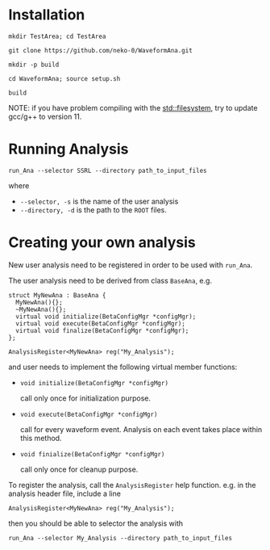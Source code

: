 # Installation
`mkdir TestArea; cd TestArea`

`git clone https://github.com/neko-0/WaveformAna.git`

`mkdir -p build`

`cd WaveformAna; source setup.sh`

`build`

NOTE: if you have problem compiling with the <std::filesystem>, try to update
gcc/g++ to version 11.

# Running Analysis

`run_Ana --selector SSRL --directory path_to_input_files`

where
  - `--selector, -s` is the name of the user analysis
  - `--directory, -d` is the path to the `ROOT` files.

# Creating your own analysis

New user analysis need to be registered in order to be used with `run_Ana`.

The user analysis need to be derived from class `BaseAna`, e.g.

```
struct MyNewAna : BaseAna {
  MyNewAna(){};
  ~MyNewAna(){};
  virtual void initialize(BetaConfigMgr *configMgr);
  virtual void execute(BetaConfigMgr *configMgr);
  virtual void finalize(BetaConfigMgr *configMgr);
};

AnalysisRegister<MyNewAna> reg("My_Analysis");
```
and user needs to implement the following virtual member functions:
  - `void initialize(BetaConfigMgr *configMgr)`

    call only once for initialization purpose.

  - `void execute(BetaConfigMgr *configMgr)`

    call for every waveform event. Analysis on each event takes place within this method.

  - `void finialize(BetaConfigMgr *configMgr)`

    call only once for cleanup purpose.

To register the analysis, call the `AnalysisRegister` help function.
e.g. in the analysis header file, include a line

`AnalysisRegister<MyNewAna> reg("My_Analysis");`

then you should be able to selector the analysis with

`run_Ana --selector My_Analysis --directory path_to_input_files`
